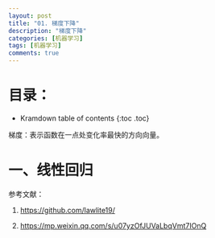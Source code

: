 ```yaml
---
layout: post
title: "01. 梯度下降"
description: "梯度下降"
categories: [机器学习]
tags: [机器学习]
comments: true
---
```

# 目录：

* Kramdown table of contents
{:toc .toc}

梯度：表示函数在一点处变化率最快的方向向量。

# 一、线性回归




参考文献：

1. https://github.com/lawlite19/    

2. https://mp.weixin.qq.com/s/u07yzOfJUVaLbqVmt7IOnQ